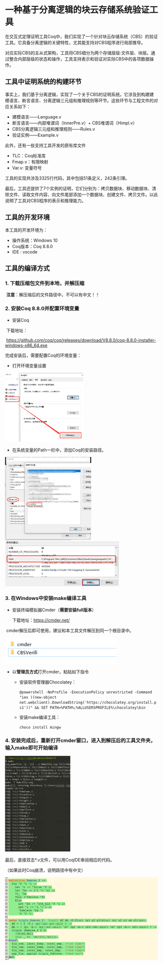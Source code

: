 # 一种基于分离逻辑的块云存储系统验证工具

在交互式定理证明工具Coq中，我们实现了一个针对块云存储系统（CBS）的验证工具。它具备分离逻辑的关键特性，尤其能支持对CBS程序进行局部推导。

对应实际CBS的主从式架构，工具将CBS细分为两个存储层级:文件层、块层。通过整合内部层级的状态和操作，工具支持表示和验证对实际CBS中的各项数据操作。

## 工具中证明系统的构建环节

事实上，我们基于分离逻辑，实现了一个关于CBS的证明系统。它涉及到构建建模语言、断言语言、分离逻辑三元组和推理规则等环节。这些环节与工程文件的对应关系如下：

- 建模语言——Language.v
- 断言语言——内部堆谓词（InnerPre.v）+ CBS堆谓词（Himpl.v）
- CBS分离逻辑三元组和推理规则——Rules.v
- 验证实例——Example.v 

此外，还有一些支持工具开发的原有库文件

- TLC：Coq标准库
- Fmap.v：有限映射
- Var.v: 变量符号

工具的实现共涉及3325行代码，其中包括51条定义，242条引理。

最后，工具还提供了7个实例的证明，它们分别为：拷贝数据块、移动数据块、清除文件、读取文件内容、向文件尾部添加一个数据块、创建文件、拷贝文件。以此说明了工具对CBS程序的表示和推理能力。

## 工具的开发环境

本工具的开发环境为：

- 操作系统：Windows 10
- Coq版本：Coq 8.8.0
- IDE : vscode

## 工具的编译方式

### 1. 下载压缩包文件到本地，并解压缩

​	**注意**：解压缩后的文件路径中，不可以有中文！！

### 2. 安装Coq 8.8.0并配置环境变量

- 安装Coq

​	下载地址：

​	https://github.com/coq/coq/releases/download/V8.8.0/coq-8.8.0-installer-windows-x86_64.exe

完成安装后，需要配置Coq的环境变量：

- 打开环境变量设置

<img src="image\image-20210724145029025.png" alt="avatar" style="zoom:35%;" />

- 在系统变量的Path一栏中，添加Coq的安装路径。

<img src="image\image-20210724145233682.png" alt="avatar" style="zoom:35%;" />

<img src="image\image-20210724155616354.png" alt="avatar" style="zoom:50%;" />

### 3. 在Windows中安装make编译工具

-  安装终端模拟器Cmder（**需要安装full版本**）

   下载地址：https://cmder.net/

​	cmder解压后即可使用，建议和本工具文件解压到同一个根目录中。

<img src="image\image-20210724160349470.png" alt="avatar" zoom=90% />

- 以**管理员方式**打开cmder，粘贴如下指令

  - 
    安装软件管理器Chocolatey：

    `@powershell -NoProfile -ExecutionPolicy unrestricted -Command "iex ((new-object net.webclient).DownloadString('https://chocolatey.org/install.ps1'))" && SET PATH=%PATH%;%ALLUSERSPROFILE%\chocolatey\bin`

  - 安装make编译工具：

    `choco install mingw`

### 4. 安装完成后，重新打开cmder窗口，进入到解压后的工具文件夹，输入make即可开始编译

<img src="image\image-20210724145814033.png" alt="avatar" style="zoom:50%;" />



最后，直接双击*.v文件，可以用CoqIDE审阅相应的代码。

（如果此时Coq崩溃，说明路径中有中文）

<img src="image\image-20210724150102388.png" alt="avatar" style="zoom:80%;" />

